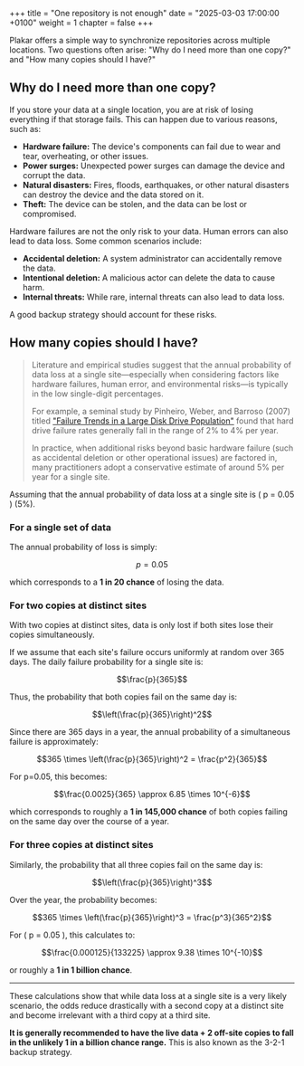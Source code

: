 +++
title = "One repository is not enough"
date = "2025-03-03 17:00:00 +0100"
weight = 1
chapter = false
+++

<!-- This empty tag is required to render the math blocks below -->
```math
```

Plakar offers a simple way to synchronize repositories across multiple locations. Two questions often arise: "Why do I need more than one copy?" and "How many copies should I have?"

## Why do I need more than one copy?

If you store your data at a single location, you are at risk of losing everything if that storage fails. This can happen due to various reasons, such as:

* **Hardware failure:** The device's components can fail due to wear and tear, overheating, or other issues.
* **Power surges:** Unexpected power surges can damage the device and corrupt the data.
* **Natural disasters:** Fires, floods, earthquakes, or other natural disasters can destroy the device and the data stored on it.
* **Theft:** The device can be stolen, and the data can be lost or compromised.

Hardware failures are not the only risk to your data. Human errors can also lead to data loss. Some common scenarios include:

* **Accidental deletion:** A system administrator can accidentally remove the data.
* **Intentional deletion:** A malicious actor can delete the data to cause harm.
* **Internal threats:** While rare, internal threats can also lead to data loss.

A good backup strategy should account for these risks.

## How many copies should I have?

> Literature and empirical studies suggest that the annual probability of data loss at a single site—especially when considering factors like hardware failures, human error, and environmental risks—is typically in the low single-digit percentages.
> 
> For example, a seminal study by Pinheiro, Weber, and Barroso (2007) titled ["Failure Trends in a Large Disk Drive Population"](https://static.googleusercontent.com/media/research.google.com/en//archive/disk_failures.pdf) found that hard drive failure rates generally fall in the range of 2% to 4% per year.
> 
> In practice, when additional risks beyond basic hardware failure (such as accidental deletion or other operational issues) are factored in, many practitioners adopt a conservative estimate of around 5% per year for a single site.
>

Assuming that the annual probability of data loss at a single site is \( p = 0.05 \) (5%).

### For a single set of data

The annual probability of loss is simply:

$$p = 0.05$$

which corresponds to a **1 in 20 chance** of losing the data.
 
### For two copies at distinct sites

With two copies at distinct sites,
data is only lost if both sites lose their copies simultaneously.

If we assume that each site's failure occurs uniformly at random over 365 days. The daily failure probability for a single site is:

$$\frac{p}{365}$$

Thus, the probability that both copies fail on the same day is:

$$\left(\frac{p}{365}\right)^2$$

Since there are 365 days in a year, the annual probability of a simultaneous failure is approximately:

$$365 \times \left(\frac{p}{365}\right)^2 = \frac{p^2}{365}$$

For p=0.05, this becomes:

$$\frac{0.0025}{365} \approx 6.85 \times 10^{-6}$$

which corresponds to roughly a **1 in 145,000 chance** of both copies failing on the same day over the course of a year.


### For three copies at distinct sites

Similarly, the probability that all three copies fail on the same day is:

$$\left(\frac{p}{365}\right)^3$$

Over the year, the probability becomes:

$$365 \times \left(\frac{p}{365}\right)^3 = \frac{p^3}{365^2}$$

For \( p = 0.05 \), this calculates to:

$$\frac{0.000125}{133225} \approx 9.38 \times 10^{-10}$$

or roughly a **1 in 1 billion chance**.

---

These calculations show that while data loss at a single site is a very likely scenario,
the odds reduce drastically with a second copy at a distinct site and become irrelevant with a third copy at a third site.

**It is generally recommended to have the live data + 2 off-site copies to fall in the unlikely 1 in a billion chance range.** This is also known as the 3-2-1 backup strategy.